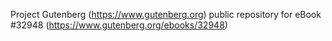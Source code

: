 Project Gutenberg (https://www.gutenberg.org) public repository for eBook #32948 (https://www.gutenberg.org/ebooks/32948)
